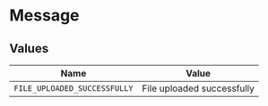 # Message


## Values

| Name                         | Value                        |
| ---------------------------- | ---------------------------- |
| `FILE_UPLOADED_SUCCESSFULLY` | File uploaded successfully   |